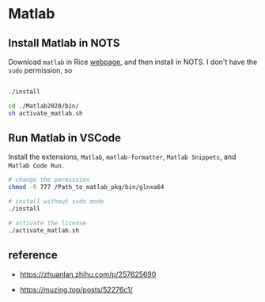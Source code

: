 # Matlab


## Install Matlab in NOTS

Download `matlab` in Rice [webpage](https://kb.rice.edu/page.php?id=69000),
and then install in NOTS.
I don't have the `sudo` permission, so  


```bash

./install

cd ./Matlab2020/bin/
sh activate_matlab.sh

```

## Run Matlab in VSCode 

Install the extensions, `Matlab`, `matlab-formatter`, `Matlab Snippets`, and `Matlab Code Run`.

```bash
# change the permission 
chmod -R 777 /Path_to_matlab_pkg/bin/glnxa64

# install without sudo mode
./install

# activate the license
./activate_matlab.sh
```

## reference

- https://zhuanlan.zhihu.com/p/257625690

- https://muzing.top/posts/52276c1/